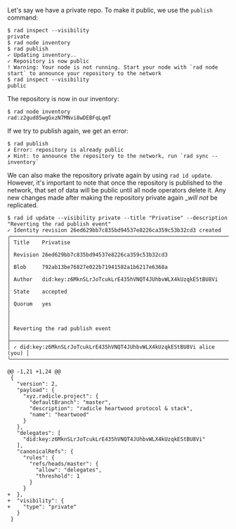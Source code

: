 Let's say we have a private repo. To make it public, we use the `publish` command:

```
$ rad inspect --visibility
private
$ rad node inventory
$ rad publish
✓ Updating inventory..
✓ Repository is now public
! Warning: Your node is not running. Start your node with `rad node start` to announce your repository to the network
$ rad inspect --visibility
public
```

The repository is now in our inventory:
```
$ rad node inventory
rad:z2gud85wgGxzN7MNvi8wDEBFqLqmT
```

If we try to publish again, we get an error:

``` (fail)
$ rad publish
✗ Error: repository is already public
✗ Hint: to announce the repository to the network, run `rad sync --inventory`
```

We can also make the repository private again by using `rad id
update`. However, it's important to note that once the repository is
published to the network, that set of data will be public until all
node operators delete it. Any new changes made after making the
repository private again __will not_ be replicated.

```
$ rad id update --visibility private --title "Privatise" --description "Reverting the rad publish event"
✓ Identity revision 26ed629bb7c835bd94537e8226ca359c53b32cd3 created
╭────────────────────────────────────────────────────────────────────────╮
│ Title    Privatise                                                     │
│ Revision 26ed629bb7c835bd94537e8226ca359c53b32cd3                      │
│ Blob     792ab13be76827e022b71941582a1b6217e6368a                      │
│ Author   did:key:z6MknSLrJoTcukLrE435hVNQT4JUhbvWLX4kUzqkEStBU8Vi      │
│ State    accepted                                                      │
│ Quorum   yes                                                           │
│                                                                        │
│ Reverting the rad publish event                                        │
├────────────────────────────────────────────────────────────────────────┤
│ ✓ did:key:z6MknSLrJoTcukLrE435hVNQT4JUhbvWLX4kUzqkEStBU8Vi alice (you) │
╰────────────────────────────────────────────────────────────────────────╯

@@ -1,21 +1,24 @@
 {
   "version": 2,
   "payload": {
     "xyz.radicle.project": {
       "defaultBranch": "master",
       "description": "radicle heartwood protocol & stack",
       "name": "heartwood"
     }
   },
   "delegates": [
     "did:key:z6MknSLrJoTcukLrE435hVNQT4JUhbvWLX4kUzqkEStBU8Vi"
   ],
   "canonicalRefs": {
     "rules": {
       "refs/heads/master": {
         "allow": "delegates",
         "threshold": 1
       }
     }
+  },
+  "visibility": {
+    "type": "private"
   }
 }
```
